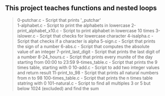 ## This project teaches functions and nested loops
> 0-putchar.c - Script that prints '\_putchar'\
> 1-alphabet.c - Script to print the alphabets in lowercase
> 2-print_alphabet_x10.c - Script to print alphabet in lowercase 10 times
> 3-islower.c - Script that checks for lowercase character
> 4-isalpha.c - Script that checks if a character is alpha
> 5-sign.c - Script that prints the sign of a number
> 6-abs.c - Script that computes the absolute value of an integer
> 7-print_last_digit - Script that prints the last digit of a number
> 8-24_hours.c - Script that prints every munite of the day starting from 00:00 to 23:59
> 9-times_table.c - Script that prints the 9 times table, starting with 0
> 10-add.c - Script to add two integer values and return result
> 11-print_to_98 - Script that prints all natural numbers from n to 98
> 100-times_table.c - Script that prints the n times table statring with 0
> 101-natural.c - Script to find all multiples 3 or 5 but below 1024 (excluded) and find the sum
